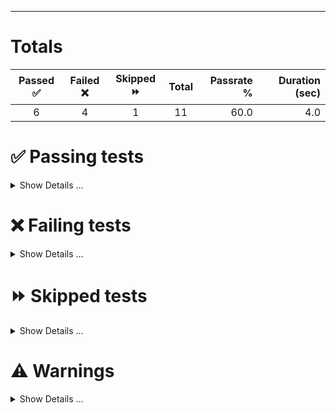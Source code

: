 
---
# Totals

| Passed ✅ | Failed ❌ | Skipped ⏩ | Total | Passrate % | Duration (sec) |
|:---------:|:---------:|:----------:|:-----:|-----------:|---------------:|
| 6 |4 |1 |11 |60.0 |4.0 |

# ✅ Passing tests

<details>
  <summary>Show Details ...</summary>

  | Testcase | Duration (sec) | Suite |
  |:---------|---------------:|:------|
  | Third Test With maybe longer name |1.0 |Example.Multiple Suites.Secondary Suite |
  | Fourth suite and we still want something more to debug |0.5 |Example.Multiple Suites.Secondary Suite |
  | Yet An Another Warning |0.0 |Example.Multiple Suites.Ternary Suite |
  | First Test |0.2 |Example.Single Suite.Initial Suite |
  | Issue a Warning |0.0 |Example.Single Suite.Initial Suite |
  | Issue Multiple Warnings From FOR loop |0.0 |Example.Single Suite.Initial Suite |

</details>

# ❌ Failing tests

<details>
  <summary>Show Details ...</summary>

  | Testcase | Message | Duration (sec) | Suite |
  |:---------|:--------|---------------:|:------|
  | This will just be for debugging purposes |This Suite will completely fail with assertation: True != False |0.0 |Example.Multiple Suites.Ternary Suite |
  | And so is this |This Suite will completely fail |2.0 |Example.Multiple Suites.Ternary Suite |
  | Second Test |For the heck of it, lets mark this case as failure |0.3 |Example.Single Suite.Initial Suite |
  | Forth Test With Very Long Message |TimeoutError: page.waitForNavigation: Timeout 10000ms exceeded.<br/>=========================== logs ===========================<br/>waiting for navigation to |0.0 |Example.Single Suite.Initial Suite |

</details>

# ⏩ Skipped tests

<details>
  <summary>Show Details ...</summary>

  | Testcase | Message | Duration (sec) | Suite |
  |:---------|:--------|---------------:|:------|
  | Third One Is Skipped |This Test Will Be Skipped |0.0 |Example.Single Suite.Initial Suite |

</details>

# ⚠ Warnings

<details>
  <summary>Show Details ...</summary>

  | Test Case | Message | Suite |
  |:----------|:--------|:------|
  | This will just be for debugging purposes |Here We Print Out A Variable; This Is A String |Example.Multiple Suites.Ternary Suite |
  | Yet An Another Warning |Another warning, pay attention |Example.Multiple Suites.Ternary Suite |
  | Issue a Warning |Warning to all rudeboys and rudegals! |Example.Single Suite.Initial Suite |
  | Issue Multiple Warnings From FOR loop |Warning Step: one |Example.Single Suite.Initial Suite |
  | Issue Multiple Warnings From FOR loop |Warning Step: two |Example.Single Suite.Initial Suite |
  | Issue Multiple Warnings From FOR loop |Warning Step: three |Example.Single Suite.Initial Suite |

</details>

